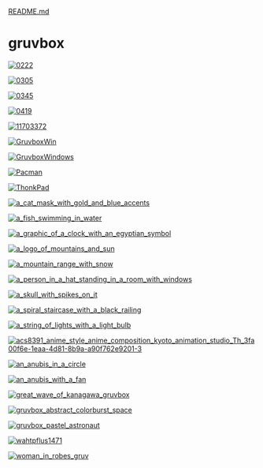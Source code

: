 [README.md](https://github.com/user-attachments/files/22084137/README.md)
# gruvbox

<a href="0222.jpg"><img alt="0222" src="0222.jpg"></a>

<a href="0305.jpg"><img alt="0305" src="0305.jpg"></a>

<a href="0345.jpg"><img alt="0345" src="0345.jpg"></a>

<a href="0419.jpg"><img alt="0419" src="0419.jpg"></a>

<a href="11703372.png"><img alt="11703372" src="11703372.png"></a>

<a href="GruvboxWin.png"><img alt="GruvboxWin" src="GruvboxWin.png"></a>

<a href="GruvboxWindows.png"><img alt="GruvboxWindows" src="GruvboxWindows.png"></a>

<a href="Pacman.png"><img alt="Pacman" src="Pacman.png"></a>

<a href="ThonkPad.jpg"><img alt="ThonkPad" src="ThonkPad.jpg"></a>

<a href="a_cat_mask_with_gold_and_blue_accents.jpg"><img alt="a_cat_mask_with_gold_and_blue_accents" src="a_cat_mask_with_gold_and_blue_accents.jpg"></a>

<a href="a_fish_swimming_in_water.png"><img alt="a_fish_swimming_in_water" src="a_fish_swimming_in_water.png"></a>

<a href="a_graphic_of_a_clock_with_an_egyptian_symbol.jpg"><img alt="a_graphic_of_a_clock_with_an_egyptian_symbol" src="a_graphic_of_a_clock_with_an_egyptian_symbol.jpg"></a>

<a href="a_logo_of_mountains_and_sun.png"><img alt="a_logo_of_mountains_and_sun" src="a_logo_of_mountains_and_sun.png"></a>

<a href="a_mountain_range_with_snow.png"><img alt="a_mountain_range_with_snow" src="a_mountain_range_with_snow.png"></a>

<a href="a_person_in_a_hat_standing_in_a_room_with_windows.png"><img alt="a_person_in_a_hat_standing_in_a_room_with_windows" src="a_person_in_a_hat_standing_in_a_room_with_windows.png"></a>

<a href="a_skull_with_spikes_on_it.jpg"><img alt="a_skull_with_spikes_on_it" src="a_skull_with_spikes_on_it.jpg"></a>

<a href="a_spiral_staircase_with_a_black_railing.jpg"><img alt="a_spiral_staircase_with_a_black_railing" src="a_spiral_staircase_with_a_black_railing.jpg"></a>

<a href="a_string_of_lights_with_a_light_bulb.jpg"><img alt="a_string_of_lights_with_a_light_bulb" src="a_string_of_lights_with_a_light_bulb.jpg"></a>

<a href="acs8391_anime_style_anime_composition_kyoto_animation_studio_Th_3fa00f6e-1eaa-4d81-8b9a-a90f762e9201-3.png"><img alt="acs8391_anime_style_anime_composition_kyoto_animation_studio_Th_3fa00f6e-1eaa-4d81-8b9a-a90f762e9201-3" src="acs8391_anime_style_anime_composition_kyoto_animation_studio_Th_3fa00f6e-1eaa-4d81-8b9a-a90f762e9201-3.png"></a>

<a href="an_anubis_in_a_circle.jpg"><img alt="an_anubis_in_a_circle" src="an_anubis_in_a_circle.jpg"></a>

<a href="an_anubis_with_a_fan.jpg"><img alt="an_anubis_with_a_fan" src="an_anubis_with_a_fan.jpg"></a>

<a href="great_wave_of_kanagawa_gruvbox.png"><img alt="great_wave_of_kanagawa_gruvbox" src="great_wave_of_kanagawa_gruvbox.png"></a>

<a href="gruvbox_abstract_colorburst_space.jpg"><img alt="gruvbox_abstract_colorburst_space" src="gruvbox_abstract_colorburst_space.jpg"></a>

<a href="gruvbox_pastel_astronaut.jpg"><img alt="gruvbox_pastel_astronaut" src="gruvbox_pastel_astronaut.jpg"></a>

<a href="wahtpflus1471.png"><img alt="wahtpflus1471" src="wahtpflus1471.png"></a>

<a href="woman_in_robes_gruv.png"><img alt="woman_in_robes_gruv" src="woman_in_robes_gruv.png"></a>

